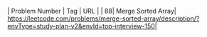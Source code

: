 | Problem Number | Tag                         | URL                                                                                                        |
| 88| Merge Sorted Array| https://leetcode.com/problems/merge-sorted-array/description/?envType=study-plan-v2&envId=top-interview-150|